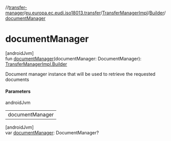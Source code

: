 //[transfer-manager](../../../../index.md)/[eu.europa.ec.eudi.iso18013.transfer](../../index.md)/[TransferManagerImpl](../index.md)/[Builder](index.md)/[documentManager](document-manager.md)

# documentManager

[androidJvm]\
fun [documentManager](document-manager.md)(documentManager:
DocumentManager): [TransferManagerImpl.Builder](index.md)

Document manager instance that will be used to retrieve the requested documents

#### Parameters

androidJvm

|                 |
|-----------------|
| documentManager |

[androidJvm]\
var [documentManager](document-manager.md): DocumentManager?
